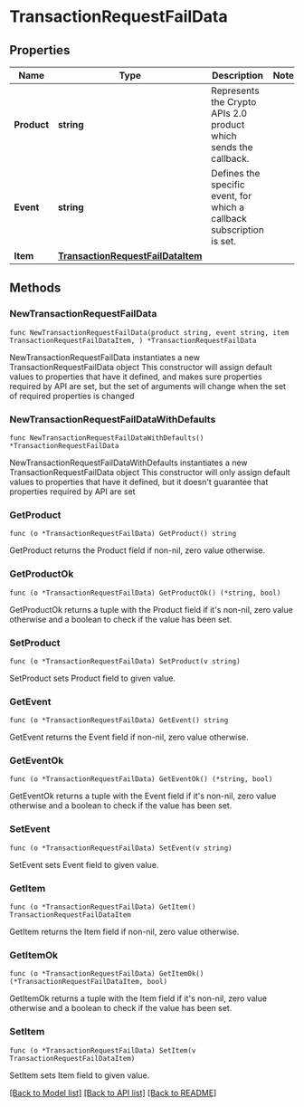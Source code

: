 # TransactionRequestFailData

## Properties

Name | Type | Description | Notes
------------ | ------------- | ------------- | -------------
**Product** | **string** | Represents the Crypto APIs 2.0 product which sends the callback. | 
**Event** | **string** | Defines the specific event, for which a callback subscription is set. | 
**Item** | [**TransactionRequestFailDataItem**](TransactionRequestFailDataItem.md) |  | 

## Methods

### NewTransactionRequestFailData

`func NewTransactionRequestFailData(product string, event string, item TransactionRequestFailDataItem, ) *TransactionRequestFailData`

NewTransactionRequestFailData instantiates a new TransactionRequestFailData object
This constructor will assign default values to properties that have it defined,
and makes sure properties required by API are set, but the set of arguments
will change when the set of required properties is changed

### NewTransactionRequestFailDataWithDefaults

`func NewTransactionRequestFailDataWithDefaults() *TransactionRequestFailData`

NewTransactionRequestFailDataWithDefaults instantiates a new TransactionRequestFailData object
This constructor will only assign default values to properties that have it defined,
but it doesn't guarantee that properties required by API are set

### GetProduct

`func (o *TransactionRequestFailData) GetProduct() string`

GetProduct returns the Product field if non-nil, zero value otherwise.

### GetProductOk

`func (o *TransactionRequestFailData) GetProductOk() (*string, bool)`

GetProductOk returns a tuple with the Product field if it's non-nil, zero value otherwise
and a boolean to check if the value has been set.

### SetProduct

`func (o *TransactionRequestFailData) SetProduct(v string)`

SetProduct sets Product field to given value.


### GetEvent

`func (o *TransactionRequestFailData) GetEvent() string`

GetEvent returns the Event field if non-nil, zero value otherwise.

### GetEventOk

`func (o *TransactionRequestFailData) GetEventOk() (*string, bool)`

GetEventOk returns a tuple with the Event field if it's non-nil, zero value otherwise
and a boolean to check if the value has been set.

### SetEvent

`func (o *TransactionRequestFailData) SetEvent(v string)`

SetEvent sets Event field to given value.


### GetItem

`func (o *TransactionRequestFailData) GetItem() TransactionRequestFailDataItem`

GetItem returns the Item field if non-nil, zero value otherwise.

### GetItemOk

`func (o *TransactionRequestFailData) GetItemOk() (*TransactionRequestFailDataItem, bool)`

GetItemOk returns a tuple with the Item field if it's non-nil, zero value otherwise
and a boolean to check if the value has been set.

### SetItem

`func (o *TransactionRequestFailData) SetItem(v TransactionRequestFailDataItem)`

SetItem sets Item field to given value.



[[Back to Model list]](../README.md#documentation-for-models) [[Back to API list]](../README.md#documentation-for-api-endpoints) [[Back to README]](../README.md)


